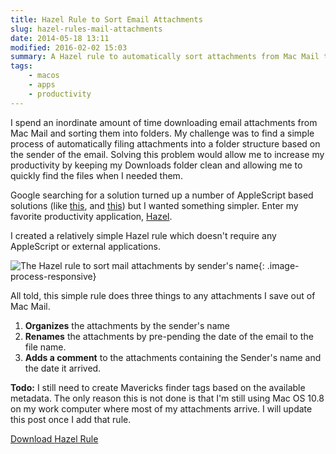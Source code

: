 ```yaml
---
title: Hazel Rule to Sort Email Attachments
slug: hazel-rules-mail-attachments
date: 2014-05-18 13:11
modified: 2016-02-02 15:03
summary: A Hazel rule to automatically sort attachments from Mac Mail to folders organized by sender.
tags:
    - macos
    - apps
    - productivity
---
```


I spend an inordinate amount of time downloading email attachments from Mac Mail and sorting them into folders. My challenge was to find a simple process of automatically filing attachments into a folder structure based on the sender of the email. Solving this problem would allow me to increase my productivity by keeping my Downloads folder clean and allowing me to quickly find the files when I needed them.

Google searching for a solution turned up a number of AppleScript based solutions (like [this][3], and [this][4]) but I wanted something simpler. Enter my favorite productivity application, [Hazel][1].

I created a relatively simple Hazel rule which doesn't require any AppleScript or external applications.

![The Hazel rule to sort mail attachments by sender's name]({static}/images/hazel-email-rule.png){: .image-process-responsive}

All told, this simple rule does three things to any attachments I save out of Mac Mail.

1. **Organizes** the attachments by the sender's name
2. **Renames** the attachments by pre-pending the date of the email to the file name.
3. **Adds a comment** to the attachments containing the Sender's name and the date it arrived.

**Todo:** I still need to create Mavericks finder tags based on the available metadata. The only reason this is not done is that I'm still using Mac OS 10.8 on my work computer where most of my attachments arrive. I will update this post once I add that rule.

<a href="{static}/assets/2014-05-18-MailAttachments.hazelrules">Download Hazel Rule</a>

[1]: https://www.noodlesoft.com/hazel
[3]: https://www.markosx.com/thecocoaquest/automatically-save-attachments-in-mail-app/
[4]: https://computers.tutsplus.com/tutorials/effortless-paperless-nirvana-with-mail-hazel-and-evernote--mac-55367
